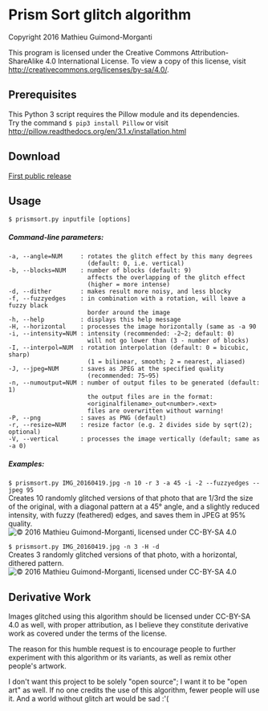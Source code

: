 # Prism Sort glitch algorithm
Copyright 2016 Mathieu Guimond-Morganti

This program is licensed under the Creative Commons Attribution-ShareAlike 4.0 International License.
To view a copy of this license, visit http://creativecommons.org/licenses/by-sa/4.0/.

## Prerequisites
This Python 3 script requires the Pillow module and its dependencies.  
Try the command `$ pip3 install Pillow`
or visit http://pillow.readthedocs.org/en/3.1.x/installation.html

## Download

[First public release](https://github.com/guimondmm/prism-sort-glitch/releases)

## Usage
`$ prismsort.py inputfile [options]`

##### Command-line parameters:
```
-a, --angle=NUM     : rotates the glitch effect by this many degrees
                      (default: 0, i.e. vertical)
-b, --blocks=NUM    : number of blocks (default: 9)
                      affects the overlapping of the glitch effect
                      (higher = more intense)
-d, --dither        : makes result more noisy, and less blocky
-f, --fuzzyedges    : in combination with a rotation, will leave a fuzzy black
                      border around the image
-h, --help          : displays this help message
-H, --horizontal    : processes the image horizontally (same as -a 90
-i, --intensity=NUM : intensity (recommended: -2~2; default: 0)
                      will not go lower than (3 - number of blocks)
-I, --interpol=NUM  : rotation interpolation (default: 0 = bicubic, sharp)
                      (1 = bilinear, smooth; 2 = nearest, aliased)
-J, --jpeg=NUM      : saves as JPEG at the specified quality
                      (recommended: 75~95)
-n, --numoutput=NUM : number of output files to be generated (default: 1)
                      the output files are in the format:
                      <originalfilename>_out<number>.<ext>
                      files are overwritten without warning!
-P, --png           : saves as PNG (default)
-r, --resize=NUM    : resize factor (e.g. 2 divides side by sqrt(2); optional)
-V, --vertical      : processes the image vertically (default; same as -a 0)  
```
##### Examples:
`$ prismsort.py IMG_20160419.jpg -n 10 -r 3 -a 45 -i -2 --fuzzyedges --jpeg 95`  
Creates 10 randomly glitched versions of that photo that are 1/3rd the size of the original, with a diagonal pattern at a 45° angle, and a slightly reduced intensity, with fuzzy (feathered) edges, and saves them in JPEG at 95% quality.
![© 2016 Mathieu Guimond-Morganti, licensed under CC-BY-SA 4.0](http://i.imgur.com/YqUpJrg.jpg)

`$ prismsort.py IMG_20160419.jpg -n 3 -H -d`  
Creates 3 randomly glitched versions of that photo, with a horizontal, dithered pattern.
![© 2016 Mathieu Guimond-Morganti, licensed under CC-BY-SA 4.0](http://i.imgur.com/4G3jSLf.png)

## Derivative Work

Images glitched using this algorithm should be licensed under CC-BY-SA 4.0 as well, with proper attribution, as I believe they constitute derivative work as covered under the terms of the license.

The reason for this humble request is to encourage people to further experiment with this algorithm or its variants, as well as remix other people's artwork.

I don't want this project to be solely "open source"; I want it to be "open art" as well.
If no one credits the use of this algorithm, fewer people will use it. And a world without glitch art would be sad :'(
